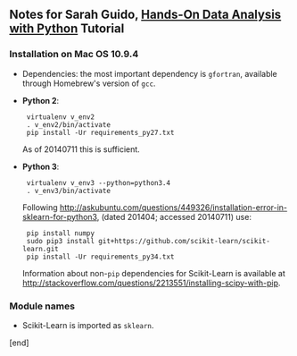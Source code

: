 ## Notes for Sarah Guido, [Hands-On Data Analysis with Python](http://www.oscon.com/oscon2014/public/schedule/detail/34254) Tutorial


### Installation on Mac OS 10.9.4

 * Dependencies: the most important dependency is `gfortran`, available through Homebrew's version of `gcc`.

 * **Python 2**: 

        virtualenv v_env2
        . v_env2/bin/activate
        pip install -Ur requirements_py27.txt

   As of 20140711 this is sufficient.

 * **Python 3**: 

        virtualenv v_env3 --python=python3.4
        . v_env3/bin/activate

   Following http://askubuntu.com/questions/449326/installation-error-in-sklearn-for-python3, (dated 201404; accessed 20140711) use:

        pip install numpy
        sudo pip3 install git+https://github.com/scikit-learn/scikit-learn.git
        pip install -Ur requirements_py34.txt

   Information about non-`pip` dependencies for Scikit-Learn is available at http://stackoverflow.com/questions/2213551/installing-scipy-with-pip.

### Module names

 * Scikit-Learn is imported as `sklearn`.

[end]
